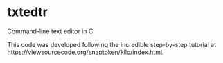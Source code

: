 # txtedtr
Command-line text editor in C

This code was developed following the incredible step-by-step tutorial at https://viewsourcecode.org/snaptoken/kilo/index.html. 
